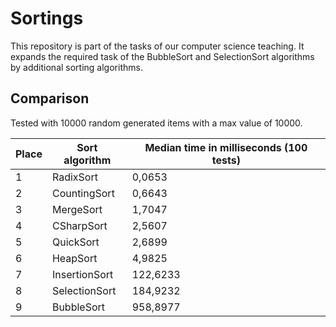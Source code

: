 # Sortings

This repository is part of the tasks of our computer science teaching. It expands the required task of the BubbleSort and SelectionSort algorithms by additional sorting algorithms.

## Comparison
Tested with 10000 random generated items with a max value of 10000.

Place | Sort algorithm | Median time in milliseconds (100 tests)
------|----------------|----------------------------------------
1 | RadixSort | 0,0653
2 | CountingSort | 0,6643
3 | MergeSort | 1,7047
4 | CSharpSort | 2,5607
5 | QuickSort | 2,6899
6 | HeapSort | 4,9825
7 | InsertionSort | 122,6233
8 | SelectionSort | 184,9232
9 | BubbleSort | 958,8977
